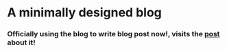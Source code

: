 # A minimally designed blog

### Officially using the blog to write blog post now!, visits the [post](https://leonlit.github.io/blog/article/introducing-my-new-blog/) about it!


